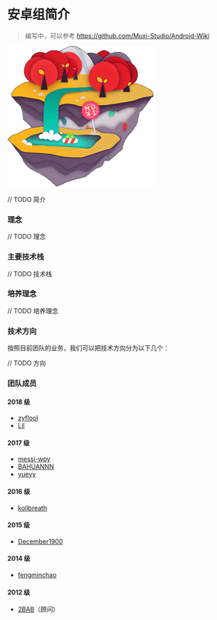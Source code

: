 # 安卓组简介

> 编写中，可以参考 https://github.com/Muxi-Studio/Android-Wiki

![插图](./android.png)

// TODO 简介

### 理念

// TODO 理念

### 主要技术栈

// TODO 技术栈

### 培养理念

// TODO 培养理念

### 技术方向

按照目前团队的业务，我们可以把技术方向分为以下几个：

// TODO 方向


### 团队成员

#### 2018 级

+ [zyflool](https://github.com/zyflool)
+ [Ljl](https://github.com/Ljl233)

#### 2017 级

+ [messi-wpy](https://github.com/messi-wpy)
+ [BAHUANNN](https://github.com/BAHUANNN)
+ [yueyy](https://github.com/yueyy)

#### 2016 级

+ [kolibreath](https://github.com/kolibreath)

#### 2015 级

+ [December1900](https://github.com/December1900)

#### 2014 级

+ [fengminchao](https://github.com/fengminchao)

#### 2012 级

+ [2BAB](https://github.com/2bab)（顾问）
